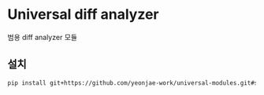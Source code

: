 # Universal diff analyzer

범용 diff analyzer 모듈

## 설치

```bash
pip install git+https://github.com/yeonjae-work/universal-modules.git#subdirectory=packages/universal-diff-analyzer
```
